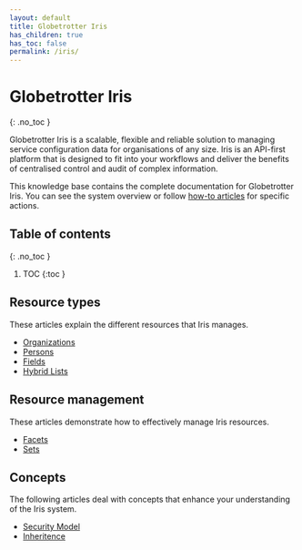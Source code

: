 ```yaml
---
layout: default
title: Globetrotter Iris
has_children: true
has_toc: false
permalink: /iris/
---
```


# Globetrotter Iris
{: .no_toc }

Globetrotter Iris is a scalable, flexible and reliable solution to managing service configuration data for organisations of any size. Iris is an API-first platform that is designed to fit into your workflows and deliver the benefits of centralised control and audit of complex information.

This knowledge base contains the complete documentation for Globetrotter Iris. You can see the system overview or follow [how-to articles](/iris/howto/) for specific actions.

## Table of contents
{: .no_toc }

1. TOC
{:toc }

## Resource types

These articles explain the different resources that Iris manages.

* [Organizations](/iris/resource-types/organizations/)
* [Persons](/iris/resource-types/persons/)
* [Fields](/iris/resource-types/fields/)
* [Hybrid Lists](/iris/resource-types/hybrid-lists/)

## Resource management

These articles demonstrate how to effectively manage Iris resources.

* [Facets](/iris/resource-management/facets/)
* [Sets](/iris/resource-management/sets/)

## Concepts

The following articles deal with concepts that enhance your understanding of the Iris system.

* [Security Model](/iris/concepts/security-model/)
* [Inheritence](/iris/concepts/inheritence/) 